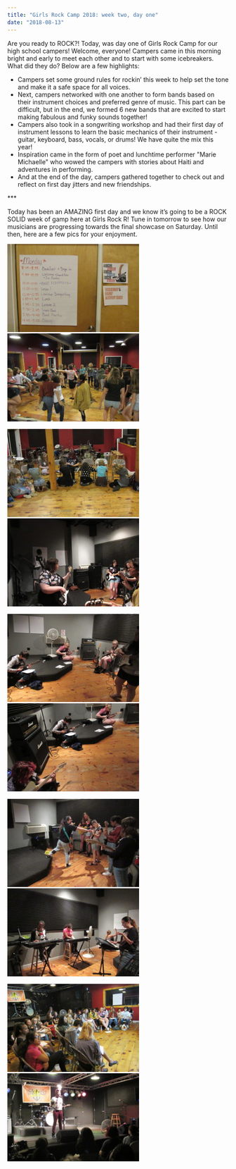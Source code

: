 ```yaml
---
title: "Girls Rock Camp 2018: week two, day one"
date: "2018-08-13"
---
```


Are you ready to ROCK?! Today, was day one of Girls Rock Camp for our high school campers! Welcome, everyone! Campers came in this morning bright and early to meet each other and to start with some icebreakers. What did they do? Below are a few highlights:

- Campers set some ground rules for rockin’ this week to help set the tone and make it a safe space for all voices.
- Next, campers networked with one another to form bands based on their instrument choices and preferred genre of music. This part can be difficult, but in the end, we formed 6 new bands that are excited to start making fabulous and funky sounds together!
- Campers also took in a songwriting workshop and had their first day of instrument lessons to learn the basic mechanics of their instrument - guitar, keyboard, bass, vocals, or drums! We have quite the mix this year!
- Inspiration came in the form of poet and lunchtime performer "Marie Michaelle" who wowed the campers with stories about Haiti and adventures in performing.
- And at the end of the day, campers gathered together to check out and reflect on first day jitters and new friendships.

\*\*\*

Today has been an AMAZING first day and we know it’s going to be a ROCK SOLID week of gamp here at Girls Rock R! Tune in tomorrow to see how our musicians are progressing towards the final showcase on Saturday. Until then, here are a few pics for your enjoyment.

![](images/2018-08-13-12.59.33-300x200.jpg)  ![](images/2018-08-13-10.29.11-300x200.jpg)

![](images/2018-08-13-10.32.44-300x200.jpg)  ![](images/2018-08-13-12.54.01-300x200.jpg)

![](images/2018-08-13-12.54.40-300x200.jpg)  ![](images/2018-08-13-12.54.46-300x200.jpg)

![](images/2018-08-13-12.55.40-300x200.jpg)  ![](images/2018-08-13-12.59.03-300x200.jpg)

![](images/2018-08-13-13.51.04-300x200.jpg)  ![](images/2018-08-13-14.34.56-300x200.jpg)
